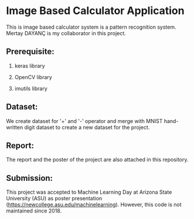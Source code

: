 # Image Based Calculator Application 

This is image based calculator system is a pattern recognition system. Mertay DAYANÇ is my collaborator in this project. 

## Prerequisite:

1. keras library

2. OpenCV library

3. imutils library

## Dataset:

We create dataset for '+' and '-' operator and merge with MNIST hand-written digit dataset to create a new dataset for the project.

## Report:

The report and the poster of the project are also attached in this repository. 

## Submission:


This project was accepted to Machine Learning Day at Arizona State University (ASU) as poster presentation (https://newcollege.asu.edu/machinelearning). 
However, this code is not maintained since 2018.
